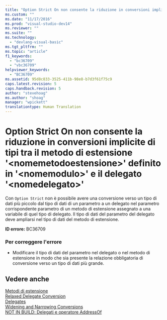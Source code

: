 ```yaml
---
title: "Option Strict On non consente la riduzione in conversioni implicite di tipi tra il metodo di estensione &#39;&lt;nomemetodoestensione&gt;&#39; definito in &#39;&lt;nomemodulo&gt;&#39; e il delegato &#39;&lt;nomedelegato&gt;&#39; | Microsoft Docs"
ms.custom: ""
ms.date: "11/17/2016"
ms.prod: "visual-studio-dev14"
ms.reviewer: ""
ms.suite: ""
ms.technology: 
  - "devlang-visual-basic"
ms.tgt_pltfrm: ""
ms.topic: "article"
f1_keywords: 
  - "bc36709"
  - "vbc36709"
helpviewer_keywords: 
  - "BC36709"
ms.assetid: 95d8c833-3525-411b-98e8-b7d3f61f75c9
caps.latest.revision: 5
caps.handback.revision: 5
author: "stevehoag"
ms.author: "shoag"
manager: "wpickett"
translationtype: Human Translation
---
```

# Option Strict On non consente la riduzione in conversioni implicite di tipi tra il metodo di estensione &#39;&lt;nomemetodoestensione&gt;&#39; definito in &#39;&lt;nomemodulo&gt;&#39; e il delegato &#39;&lt;nomedelegato&gt;&#39;
Con `Option Strict` non è possibile avere una conversione verso un tipo di dati più piccolo dal tipo di dati di un parametro a un delegato nel parametro corrispondente parametro di un metodo di estensione assegnato a una variabile di quel tipo di delegato. Il tipo di dati del parametro del delegato deve ampliarsi nel tipo di dati del metodo di estensione.  
  
 **ID errore:** BC36709  
  
### Per correggere l'errore  
  
-   Modificare il tipo di dati del parametro nel delegato o nel metodo di estensione in modo che sia presente la relazione obbligatoria di conversione verso un tipo di dati più grande.  
  
## Vedere anche  
 [Metodi di estensione](../../visual-basic/programming-guide/language-features/procedures/extension-methods.md)   
 [Relaxed Delegate Conversion](../../visual-basic/programming-guide/language-features/delegates/relaxed-delegate-conversion.md)   
 [Delegates](../../visual-basic/programming-guide/language-features/delegates/delegates.md)   
 [Widening and Narrowing Conversions](../../visual-basic/programming-guide/language-features/data-types/widening-and-narrowing-conversions.md)   
 [NOT IN BUILD: Delegati e operatore AddressOf](http://msdn.microsoft.com/it-it/7b2ed932-8598-4355-b2f7-5cedb23ee86f)